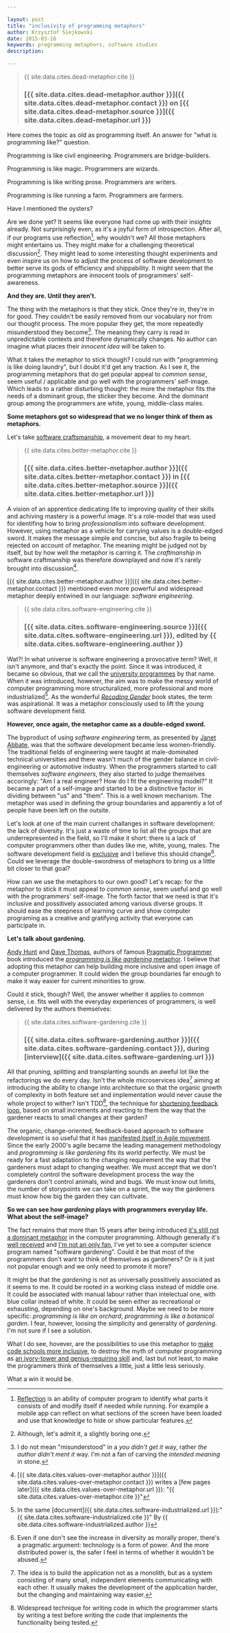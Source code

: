 ```yaml
---

layout: post
title: "inclusivity of programming metaphors"
author: Krzysztof Siejkowski
date: 2015-03-16
keywords: programming metaphors, software studies
description: 

---
```


> {{ site.data.cites.dead-metaphor.cite }}  
> 
> ### [{{ site.data.cites.dead-metaphor.author }}]({{ site.data.cites.dead-metaphor.contact }}) on [{{ site.data.cites.dead-metaphor.source }}]({{ site.data.cites.dead-metaphor.url }})

Here comes the topic as old as programming itself. An answer for "what is programming like?" question.

Programming is like civil engineering. Programmers are bridge-builders.

Programming is like magic. Programmers are wizards.

Programming is like writing prose. Programmers are writers.

Programming is like running a farm. Programmers are farmers.

Have I mentioned the oysters?

Are we done yet? It seems like everyone had come up with their insights already. Not surprisingly even, as it's a joyful form of introspection. After all, if our programs use reflection[^reflection], why wouldn't we? All those metaphors might entertains us. They might make for a challenging theoretical discussion[^boring]. They might lead to some interesting thought experiments and even inspire us on how to adjust the process of software development to better serve its gods of efficiency and shippability. It might seem that the programming metaphors are innocent tools of programmers' self-awareness.

**And they are. Until they aren't.**

The thing with the metaphors is that they stick. Once they're in, they're in for good. They couldn't be easily removed from our vocabulary nor from our thought process. The more popular they get, the more repeatedly misunderstood they become[^misunderstood]. The meaning they carry is read in unpredictable contexts and therefore dynamically changes. No author can imagine what places their _innocent idea_ will be taken to.

What it takes the metaphor to stick though? I could run with "programming is like doing laundry", but I doubt it'd get any traction. As I see it, the programming metaphors that do get popular appeal to _common sense_, seem useful / applicable and go well with the programmers' self-image. Which leads to a rather disturbing thought: the more the metaphor fits the needs of a dominant group, the sticker they become. And the dominant group among the programmers are white, young, middle-class males.

**Some metaphors got so widespread that we no longer think of them as metaphors.**

Let's take [software craftsmanship](http://manifesto.softwarecraftsmanship.org), a movement dear to my heart.

> {{ site.data.cites.better-metaphor.cite }}
>
> ### [{{ site.data.cites.better-metaphor.author }}]({{ site.data.cites.better-metaphor.contact }}) in [{{ site.data.cites.better-metaphor.source }}]({{ site.data.cites.better-metaphor.url }})

A vision of an apprentice dedicating life to improving quality of their skills and achiving mastery is a powerful image. It's a role-model that was used for identifing how to bring _professionalism_ into software development. However, using metaphor as a vehicle for carrying values is a double-edged sword. It makes the message simple and concise, but also fragile to being rejected on account of metaphor. The meaning might be judged not by itself, but by how well the metaphor is carring it. The _craftmanship_ in software craftmanship was therefore downplayed and now it's rarely brought into discussion[^values-over-metaphor].

[{{ site.data.cites.better-metaphor.author }}]({{ site.data.cites.better-metaphor.contact }}) mentioned even more powerful and widespread metaphor deeply entwined in our language: _software engineering_. 

> {{ site.data.cites.software-engineering.cite }}  
> 
> ### [{{ site.data.cites.software-engineering.source }}]({{ site.data.cites.software-engineering.url }}), edited by {{ site.data.cites.software-engineering.author }}

Wat?! In what universe is software engineering a provocative term? Well, it isn't anymore, and that's exactly the point. Since it was introduced, it became so obvious, that we call the [university programmes](https://www.cs.ox.ac.uk/softeng/) by that name. When it was introduced, however, the aim was to make the messy world of computer programming more structuralized, more professional and more industrialized[^industrialized]. As the wonderful [_Recoding Gender_](http://mitpress.mit.edu/books/recoding-gender-0) book states, the term was aspirational. It was a metaphor consciously used to lift the young software development field.

**However, once again, the metaphor came as a double-edged sword.**

The byproduct of using _software engineering_ term, as presented by [Janet Abbate](http://mitpress.mit.edu/books/recoding-gender-0), was that the software development became less women-friendly. The traditional fields of engineering were taught at male-dominated technical universities and there wasn't much of the gender balance in civil-engineering or automotive industry. When the programmers started to call themselves _software engineers_, they also started to judge themselves accoringly: "Am I a real engineer? How do I fit the engineering model?" It became a part of a self-image and started to be a distinctive factor in dividing between "us" and "them". This is a well known mechanism. The metaphor was used in defining the group boundaries and apparently a lot of people have been left on the outsite. 

Let's look at one of the main current challanges in software development: the lack of diversity. It's just a waste of time to list all the groups that are underrepresented in the field, so I'll make it short: there is a lack of computer programmers other than dudes like me, white, young, males. The software development field is [exclusive](http://martinfowler.com/bliki/AlienatingAtmosphere.html) and I believe this should change[^pragmatic-diversity]. Could we leverage the double-swordness of metaphors to bring us a little bit closer to that goal?

How can we use the metaphors to our own good? Let's recap: for the metaphor to stick it must appeal to _common sense_, seem useful and go well with the programmers' self-image. The forth factor that we need is that it's inclusive and possitively associated among various diverse groups. It should ease the steepness of learning curve and show computer programing as a creative and gratifying activity that everyone can participate in.

**Let's talk about gardening.**

[Andy Hunt](http://andy.pragprog.com/) and [Dave Thomas](http://pragdave.me/), authors of famous [Pragmatic Programmer](https://pragprog.com/the-pragmatic-programmer) book introduced the [_programming is like gardening_ metaphor](http://www.artima.com/intv/garden.html). I believe that adopting this metaphor can help building more inclusive and open image of a computer programmer. It could widen the group boundaries far enough to make it way easier for current minorities to grow.

Could it stick, though? Well, the answer whether it applies to common sense, i.e. fits well with the everyday experiences of programmers, is well delivered by the authors themselves:

> {{ site.data.cites.software-gardening.cite }}  
> 
> ### [{{ site.data.cites.software-gardening.author }}]({{ site.data.cites.software-gardening.contact }}), during [interview]({{ site.data.cites.software-gardening.url }})

All that pruning, splitting and transplanting sounds an aweful lot like the refactorings we do every day. Isn't the whole microservices idea[^microservice] aiming at introducing the ability to change into architecture so that the organic growth of complexity in both feature set and implementation would never cause the whole project to wither? Isn't TDD[^tdd], the technique for [shortening feedback loop](http://qualitycoding.org/benefit-of-tdd/), based on small increments and reacting to them the way that the gardener reacts to small changes at their garden?

The organic, change-oriented, feedback-based approach to software development is so useful that it has [manifested itself in Agile movement](http://agilemanifesto.org/). Since the early 2000's agile became the leading management methodology and _programming is like gardening_ fits its world perfectly. We must be ready for a fast adaptation to the changing requirement the way that the gardeners must adapt to changing weather. We must accept that we don't completely control the software development process the way the gardeners don't control animals, wind and bugs. We must know out limits, the number of storypoints we can take on a sprint, the way the gardeners must know how big the garden they can cultivate.

**So we can see how _gardening_ plays with programmers everyday life. What about the self-image?**

The fact remains that more than 15 years after being introduced [it's still not a dominant metaphor](http://gcn.com/blogs/reality-check/2014/01/project-metaphors.aspx?m=2) in the computer programming. Although generally it's [well received](http://blog.codinghorror.com/tending-your-software-garden/) and [I'm not an only fan](http://www.chrisaitchison.com/2011/05/03/you-are-not-a-software-engineer/), I've yet to see a computer science program named "software gardening". Could it be that most of the programmers don't want to think of themselves as gardeners? Or is it just not popular enough and we only need to promote it more?

It might be that the _gardening_ is not as universally possitively associated as it seems to me. It could be rooted in a working class instead of middle one. It could be associated with manual labour rather than intelectual one, with blue collar instead of white. It could be seen either as recreational or exhausting, depending on one's background. Maybe we need to be more specific: _programming is like on orchard_,  _programming is like a botanical garden_. I fear, however, loosing the simplicity and generality of _gardening_. I'm not sure if I see a solution.

What I do see, hovever, are the possibilities to use this metaphor to [make code schools more inclusive](https://modelviewculture.com/pieces/the-code-school-industrial-complex), to destroy the myth of computer programming as [an ivory-tower and genius-requiring skill](https://modelviewculture.com/pieces/hacker-mythologies-and-mismanagement) and, last but not least, to make the programmers think of themselves a little, just a little less seriously. 

What a win it would be.

[^reflection]: [Reflection](http://en.m.wikipedia.org/wiki/Reflection_(computer_programming)) is an ability of computer program to identify what parts it consists of and modify itself if needed while running. For example a mobile app can reflect on what sections of the screen have been loaded and use that knowledge to hide or show particular features.

[^boring]: Although, let's admit it, a slightly boring one.

[^misunderstood]: I do not mean "misunderstood" in a *you didn't get it* way, rather *the author didn't ment it* way. I'm not a fan of carving the *intended meaning* in stone.

[^values-over-metaphor]: [{{ site.data.cites.values-over-metaphor.author }}]({{ site.data.cites.values-over-metaphor.contact }}) writes a [few pages later]({{ site.data.cites.values-over-metaphor.url }}): "{{ site.data.cites.values-over-metaphor.cite }}"

[^industrialized]: In the same [document]({{ site.data.cites.software-industrialized.url }}):"{{ site.data.cites.software-industrialized.cite }}" By {{ site.data.cites.software-industrialized.author }}

[^pragmatic-diversity]: Even if one don't see the increase in diversity as morally proper, there's a pragmatic argument: technology is a form of power. And the more distributed power is, the safer I feel in terms of whether it wouldn't be abused.

[^microservice]: The idea is to build the application not as a monolith, but as a system consisting of many small, independent elements communicating with each other. It usually makes the development of the application harder, but the changing and maintaining way easier. 

[^tdd]: Widespread technique for writing code in which the programmer starts by writing a test before writing the code that implements the functionality being tested.

